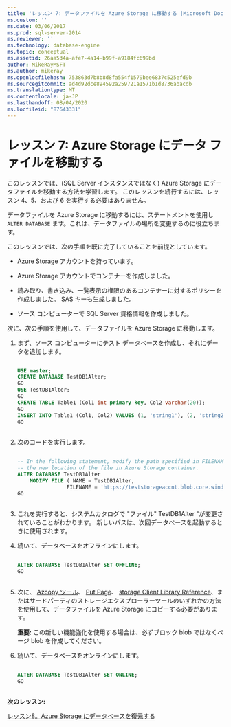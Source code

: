 ```yaml
---
title: 'レッスン 7: データファイルを Azure Storage に移動する |Microsoft Docs'
ms.custom: ''
ms.date: 03/06/2017
ms.prod: sql-server-2014
ms.reviewer: ''
ms.technology: database-engine
ms.topic: conceptual
ms.assetid: 26aa534a-afe7-4a14-b99f-a9184fc699bd
author: MikeRayMSFT
ms.author: mikeray
ms.openlocfilehash: 753863d7b8b8d8fa554f1579bee6837c525efd9b
ms.sourcegitcommit: ad4d92dce894592a259721a1571b1d8736abacdb
ms.translationtype: MT
ms.contentlocale: ja-JP
ms.lasthandoff: 08/04/2020
ms.locfileid: "87643331"
---
```

# <a name="lesson-7-move-your-data-files-to-azure-storage"></a>レッスン 7: Azure Storage にデータ ファイルを移動する
  このレッスンでは、(SQL Server インスタンスではなく) Azure Storage にデータファイルを移動する方法を学習します。 このレッスンを続行するには、レッスン 4、5、および 6 を実行する必要はありません。  
  
 データファイルを Azure Storage に移動するには、ステートメントを使用し `ALTER DATABASE` ます。これは、データファイルの場所を変更するのに役立ちます。  
  
 このレッスンでは、次の手順を既に完了していることを前提としています。  
  
-   Azure Storage アカウントを持っています。  
  
-   Azure Storage アカウントでコンテナーを作成しました。  
  
-   読み取り、書き込み、一覧表示の権限のあるコンテナーに対するポリシーを作成しました。 SAS キーも生成しました。  
  
-   ソース コンピューターで SQL Server 資格情報を作成しました。  
  
 次に、次の手順を使用して、データファイルを Azure Storage に移動します。  
  
1.  まず、ソース コンピューターにテスト データベースを作成し、それにデータを追加します。  
  
    ```sql  
  
    USE master;   
    CREATE DATABASE TestDB1Alter;   
    GO   
    USE TestDB1Alter;   
    GO   
    CREATE TABLE Table1 (Col1 int primary key, Col2 varchar(20));   
    GO   
    INSERT INTO Table1 (Col1, Col2) VALUES (1, 'string1'), (2, 'string2');   
    GO  
  
    ```  
  
2.  次のコードを実行します。  
  
    ```sql  
  
    -- In the following statement, modify the path specified in FILENAME to   
    -- the new location of the file in Azure Storage container.   
    ALTER DATABASE TestDB1Alter    
        MODIFY FILE ( NAME = TestDB1Alter,    
                    FILENAME = 'https://teststorageaccnt.blob.core.windows.net/testcontaineralter/TestDB1AlterData.mdf');   
    GO  
  
    ```  
  
3.  これを実行すると、システムカタログで "ファイル" TestDB1Alter "が変更されていることがわかります。 新しいパスは、次回データベースを起動するときに使用されます。  
  
4.  続いて、データベースをオフラインにします。  
  
    ```sql  
  
    ALTER DATABASE TestDB1Alter SET OFFLINE;   
    GO  
  
    ```  
  
5.  次に、 [Azcopy ツール](https://docs.microsoft.com/archive/blogs/windowsazurestorage/azcopy-uploadingdownloading-files-for-windows-azure-blobs)、 [Put Page](https://msdn.microsoft.com/library/azure/ee691975.aspx)、 [storage Client Library Reference](https://msdn.microsoft.com/library/azure/dn261237.aspx)、またはサードパーティのストレージエクスプローラーツールのいずれかの方法を使用して、データファイルを Azure Storage にコピーする必要があります。  
  
     **重要:** この新しい機能強化を使用する場合は、必ずブロック blob ではなくページ blob を作成してください。  
  
6.  続いて、データベースをオンラインにします。  
  
    ```sql  
  
    ALTER DATABASE TestDB1Alter SET ONLINE;   
    GO  
  
    ```  
  
 **次のレッスン:**  
  
 [レッスン8。Azure Storage にデータベースを復元する](lesson-7-restore-a-database-to-a-point-in-time.md)  
  
  
